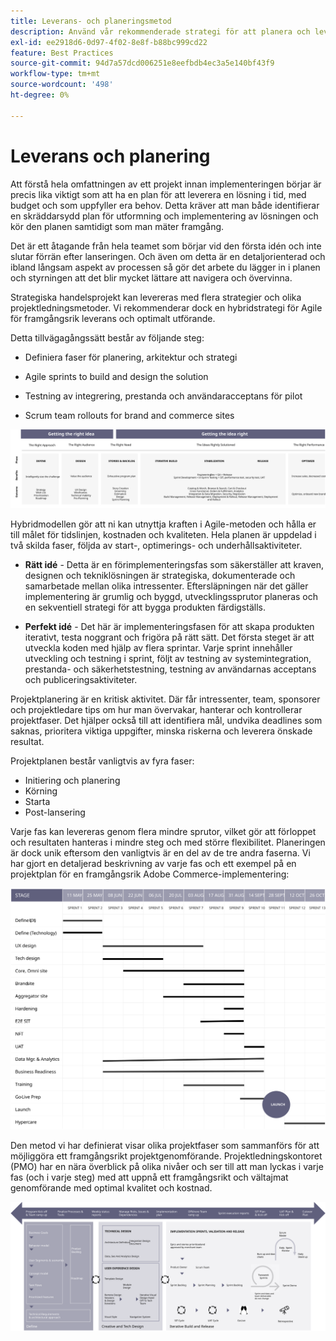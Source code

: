 ```yaml
---
title: Leverans- och planeringsmetod
description: Använd vår rekommenderade strategi för att planera och leverera er implementering av Adobe Commerce.
exl-id: ee2918d6-0d97-4f02-8e8f-b88bc999cd22
feature: Best Practices
source-git-commit: 94d7a57dcd006251e8eefbdb4ec3a5e140bf43f9
workflow-type: tm+mt
source-wordcount: '498'
ht-degree: 0%

---
```


# Leverans och planering

Att förstå hela omfattningen av ett projekt innan implementeringen börjar är precis lika viktigt som att ha en plan för att leverera en lösning i tid, med budget och som uppfyller era behov. Detta kräver att man både identifierar en skräddarsydd plan för utformning och implementering av lösningen och kör den planen samtidigt som man mäter framgång.

Det är ett åtagande från hela teamet som börjar vid den första idén och inte slutar förrän efter lanseringen. Och även om detta är en detaljorienterad och ibland långsam aspekt av processen så gör det arbete du lägger in i planen och styrningen att det blir mycket lättare att navigera och övervinna.

Strategiska handelsprojekt kan levereras med flera strategier och olika projektledningsmetoder. Vi rekommenderar dock en hybridstrategi för Agile för framgångsrik leverans och optimalt utförande.

Detta tillvägagångssätt består av följande steg:

- Definiera faser för planering, arkitektur och strategi

- Agile sprints to build and design the solution

- Testning av integrering, prestanda och användaracceptans för pilot

- Scrum team rollouts for brand and commerce sites

![Exempel på modell för planeringsinflygning](../../assets/playbooks/planning-model.svg)

Hybridmodellen gör att ni kan utnyttja kraften i Agile-metoden och hålla er till målet för tidslinjen, kostnaden och kvaliteten. Hela planen är uppdelad i två skilda faser, följda av start-, optimerings- och underhållsaktiviteter.

- **Rätt idé** - Detta är en förimplementeringsfas som säkerställer att kraven, designen och tekniklösningen är strategiska, dokumenterade och samarbetade mellan olika intressenter. Eftersläpningen när det gäller implementering är grumlig och byggd, utvecklingssprutor planeras och en sekventiell strategi för att bygga produkten färdigställs.

- **Perfekt idé** - Det här är implementeringsfasen för att skapa produkten iterativt, testa noggrant och frigöra på rätt sätt. Det första steget är att utveckla koden med hjälp av flera sprintar. Varje sprint innehåller utveckling och testning i sprint, följt av testning av systemintegration, prestanda- och säkerhetstestning, testning av användarnas acceptans och publiceringsaktiviteter.

Projektplanering är en kritisk aktivitet. Där får intressenter, team, sponsorer och projektledare tips om hur man övervakar, hanterar och kontrollerar projektfaser. Det hjälper också till att identifiera mål, undvika deadlines som saknas, prioritera viktiga uppgifter, minska riskerna och leverera önskade resultat.

Projektplanen består vanligtvis av fyra faser:

- Initiering och planering
- Körning
- Starta
- Post-lansering

Varje fas kan levereras genom flera mindre sprutor, vilket gör att förloppet och resultaten hanteras i mindre steg och med större flexibilitet. Planeringen är dock unik eftersom den vanligtvis är en del av de tre andra faserna. Vi har gjort en detaljerad beskrivning av varje fas och ett exempel på en projektplan för en framgångsrik Adobe Commerce-implementering:

![Gantt-schema för projektplanering](../../assets/playbooks/gantt-chart.svg)

Den metod vi har definierat visar olika projektfaser som sammanförs för att möjliggöra ett framgångsrikt projektgenomförande. Projektledningskontoret (PMO) har en nära överblick på olika nivåer och ser till att man lyckas i varje fas (och i varje steg) med att uppnå ett framgångsrikt och vältajmat genomförande med optimal kvalitet och kostnad.

![Informgrafik om provplaneringsinriktning](../../assets/playbooks/planning-approach-sample.svg)
